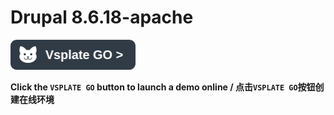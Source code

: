# Drupal 8.6.18-apache

<a href="https://www.vsplate.com/?docker-compose=https://github.com/vsplate/dcenvs/drupal/8.6.18-apache"><img alt="VSPLATE GO" src="https://raw.githubusercontent.com/vsplate/images/master/vsgo_btn.png" width="200px"></a>

**Click the `VSPLATE GO` button to launch a demo online / 点击`VSPLATE GO`按钮创建在线环境**